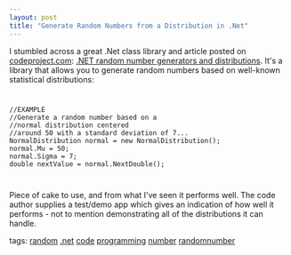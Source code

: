 ```yaml
---
layout: post
title: "Generate Random Numbers from a Distribution in .Net"
---
```


<p>I stumbled across a great .Net class library and article posted on <a target="_blank" href="http://www.codeproject.com">codeproject.com</a>: <a target="_blank" href="http://www.codeproject.com/useritems/Random.asp">.NET random number generators and distributions</a>. It's a library that allows you to generate random numbers based on well-known statistical distributions:</p>


<code> 
<pre>
//EXAMPLE
//Generate a random number based on a 
//normal distribution centered
//around 50 with a standard deviation of 7...
NormalDistribution normal = new NormalDistribution();
normal.Mu = 50;
normal.Sigma = 7;
double nextValue = normal.NextDouble();
</pre>
</code> 
<p>Piece of cake to use, and from what I've seen it performs well. The code author supplies a test/demo app which gives an indication of how well it performs - not to mention demonstrating all of the distributions it can handle.</p>


  
<p class="tags">tags: <a href="http://technorati.com/tag/random" target="_blank" rel="tag">random</a> <a href="http://technorati.com/tag/.net" target="_blank" rel="tag">.net</a> <a href="http://technorati.com/tag/code" target="_blank" rel="tag">code</a> <a href="http://technorati.com/tag/programming" target="_blank" rel="tag">programming</a> <a href="http://technorati.com/tag/number" target="_blank" rel="tag">number</a> <a href="http://technorati.com/tag/randomnumber" target="_blank" rel="tag">randomnumber</a> </p>


 
